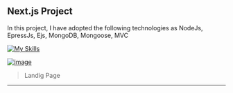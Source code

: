 ## Next.js Project

In this project, I have adopted the following technologies
as NodeJs, EpressJs, Ejs, MongoDB, Mongoose, MVC

[![My Skills](https://skillicons.dev/icons?i=next)](https://skillicons.dev)

[![image](https://github.com/user-attachments/assets/0a7e25a0-4c7c-45e5-bf65-12f6e33dd03b)](https://davidp-nodejs.vercel.app/)


> Landig Page
-------





